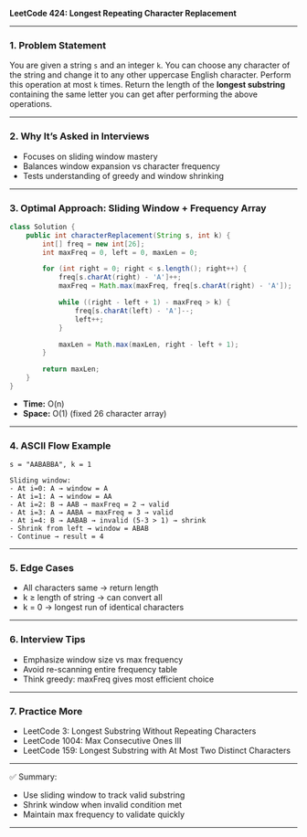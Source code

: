 **LeetCode 424: Longest Repeating Character Replacement**

---

### 1. Problem Statement

You are given a string `s` and an integer `k`. You can choose any character of the string and change it to any other uppercase English character. Perform this operation at most `k` times. Return the length of the **longest substring** containing the same letter you can get after performing the above operations.

---

### 2. Why It’s Asked in Interviews

- Focuses on sliding window mastery
- Balances window expansion vs character frequency
- Tests understanding of greedy and window shrinking

---

### 3. Optimal Approach: Sliding Window + Frequency Array

```java
class Solution {
    public int characterReplacement(String s, int k) {
        int[] freq = new int[26];
        int maxFreq = 0, left = 0, maxLen = 0;

        for (int right = 0; right < s.length(); right++) {
            freq[s.charAt(right) - 'A']++;
            maxFreq = Math.max(maxFreq, freq[s.charAt(right) - 'A']);

            while ((right - left + 1) - maxFreq > k) {
                freq[s.charAt(left) - 'A']--;
                left++;
            }

            maxLen = Math.max(maxLen, right - left + 1);
        }

        return maxLen;
    }
}
```

- **Time:** O(n)
- **Space:** O(1) (fixed 26 character array)

---

### 4. ASCII Flow Example

```
s = "AABABBA", k = 1

Sliding window:
- At i=0: A → window = A
- At i=1: A → window = AA
- At i=2: B → AAB → maxFreq = 2 → valid
- At i=3: A → AABA → maxFreq = 3 → valid
- At i=4: B → AABAB → invalid (5-3 > 1) → shrink
- Shrink from left → window = ABAB
- Continue → result = 4
```

---

### 5. Edge Cases

- All characters same → return length
- k ≥ length of string → can convert all
- k = 0 → longest run of identical characters

---

### 6. Interview Tips

- Emphasize window size vs max frequency
- Avoid re-scanning entire frequency table
- Think greedy: maxFreq gives most efficient choice

---

### 7. Practice More

- LeetCode 3: Longest Substring Without Repeating Characters
- LeetCode 1004: Max Consecutive Ones III
- LeetCode 159: Longest Substring with At Most Two Distinct Characters

---

✅ Summary:

- Use sliding window to track valid substring
- Shrink window when invalid condition met
- Maintain max frequency to validate quickly

---

